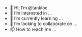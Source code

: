 - 👋 Hi, I’m @tankloc
- 👀 I’m interested in ...
- 🌱 I’m currently learning ...
- 💞️ I’m looking to collaborate on ...
- 📫 How to reach me ...

<!---
tankloc/tankloc is a ✨ special ✨ repository because its `README.md` (this file) appears on your GitHub profile.
You can click the Preview link to take a look at your changes.
--->
